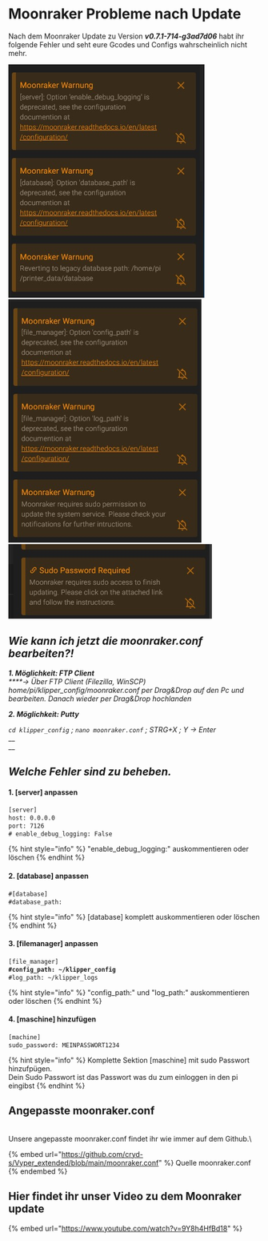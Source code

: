 # Moonraker Probleme nach Update

Nach dem Moonraker Update zu Version _**v0.7.1-714-g3ad7d06**_ habt ihr folgende Fehler und seht eure Gcodes und Configs wahrscheinlich nicht mehr.

![](../../.gitbook/assets/moonraker1.jpg)![](../../.gitbook/assets/moonraker2.jpg)![](../../.gitbook/assets/moonraker3.jpg)



## _**Wie kann ich jetzt die moonraker.conf bearbeiten?!**_

_**1. Möglichkeit: FTP Client**_\
_****-> Über FTP Client (Filezilla, WinSCP) home/pi/klipper\_config/moonraker.conf per Drag\&Drop auf den Pc und bearbeiten. Danach wieder per Drag\&Drop hochlanden_

_**2. Möglichkeit: Putty**_

_`cd klipper_config` ; `nano moonraker.conf` ; STRG+X ; Y -> Enter_\
__\
__

## _**Welche Fehler sind zu beheben.**_

#### **1.   \[server] anpassen**

```
[server]
host: 0.0.0.0
port: 7126
# enable_debug_logging: False
```

{% hint style="info" %}
"enable\_debug\_logging:" auskommentieren oder löschen
{% endhint %}

#### **2.   \[database] anpassen**

```
#[database]
#database_path:
```

{% hint style="info" %}
\[database] komplett auskommentieren oder löschen
{% endhint %}

#### **3.   \[filemanager] anpassen**

<pre><code>[file_manager]
<strong>#config_path: ~/klipper_config
</strong>#log_path: ~/klipper_logs</code></pre>

{% hint style="info" %}
"config\_path:" und "log\_path:" auskommentieren oder löschen
{% endhint %}



#### **4.   \[maschine] hinzufügen**

```
[machine]
sudo_password: MEINPASSWORT1234
```

{% hint style="info" %}
Komplette Sektion \[maschine] mit sudo Passwort hinzufpügen.\
Dein Sudo Passwort ist das Passwort was du zum einloggen in den pi eingibst
{% endhint %}



## Angepasste moonraker.conf

\
Unsere angepasste moonraker.conf findet ihr wie immer auf dem Github.\


{% embed url="https://github.com/cryd-s/Vyper_extended/blob/main/moonraker.conf" %}
Quelle moonraker.conf
{% endembed %}

## Hier findet ihr unser Video zu dem Moonraker update

{% embed url="https://www.youtube.com/watch?v=9Y8h4HfBd18" %}

